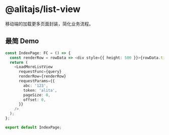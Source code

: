 # @alitajs/list-view

移动端的加载更多页面封装，简化业务流程。

## 最简 Demo

```ts | pure
const IndexPage: FC = () => {
  const renderRow = rowData => <div style={{ height: 500 }}>{rowData.title}</div>;
  return (
    <LoadMoreListView
      requestFunc={query}
      renderRow={renderRow}
      requestParams={{
        abc: '123',
        token: 'alita',
        pageSize: 0,
        offset: 0,
      }}
    />
  );
};

export default IndexPage;
```

<code src="./pages/index/index.tsx" />
